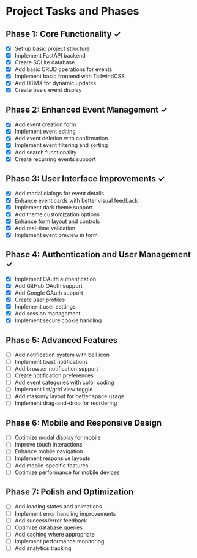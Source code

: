 # Project Tasks and Phases

## Phase 1: Core Functionality ✓
- [x] Set up basic project structure
- [x] Implement FastAPI backend
- [x] Create SQLite database
- [x] Add basic CRUD operations for events
- [x] Implement basic frontend with TailwindCSS
- [x] Add HTMX for dynamic updates
- [x] Create basic event display

## Phase 2: Enhanced Event Management ✓
- [x] Add event creation form
- [x] Implement event editing
- [x] Add event deletion with confirmation
- [x] Implement event filtering and sorting
- [x] Add search functionality
- [x] Create recurring events support

## Phase 3: User Interface Improvements ✓
- [x] Add modal dialogs for event details
- [x] Enhance event cards with better visual feedback
- [x] Implement dark theme support
- [x] Add theme customization options
- [x] Enhance form layout and controls
- [x] Add real-time validation
- [x] Implement event preview in form

## Phase 4: Authentication and User Management ✓
- [x] Implement OAuth authentication
- [x] Add GitHub OAuth support
- [x] Add Google OAuth support
- [x] Create user profiles
- [x] Implement user settings
- [x] Add session management
- [x] Implement secure cookie handling

## Phase 5: Advanced Features
- [ ] Add notification system with bell icon
- [ ] Implement toast notifications
- [ ] Add browser notification support
- [ ] Create notification preferences
- [ ] Add event categories with color coding
- [ ] Implement list/grid view toggle
- [ ] Add masonry layout for better space usage
- [ ] Implement drag-and-drop for reordering

## Phase 6: Mobile and Responsive Design
- [ ] Optimize modal display for mobile
- [ ] Improve touch interactions
- [ ] Enhance mobile navigation
- [ ] Implement responsive layouts
- [ ] Add mobile-specific features
- [ ] Optimize performance for mobile devices

## Phase 7: Polish and Optimization
- [ ] Add loading states and animations
- [ ] Implement error handling improvements
- [ ] Add success/error feedback
- [ ] Optimize database queries
- [ ] Add caching where appropriate
- [ ] Implement performance monitoring
- [ ] Add analytics tracking
